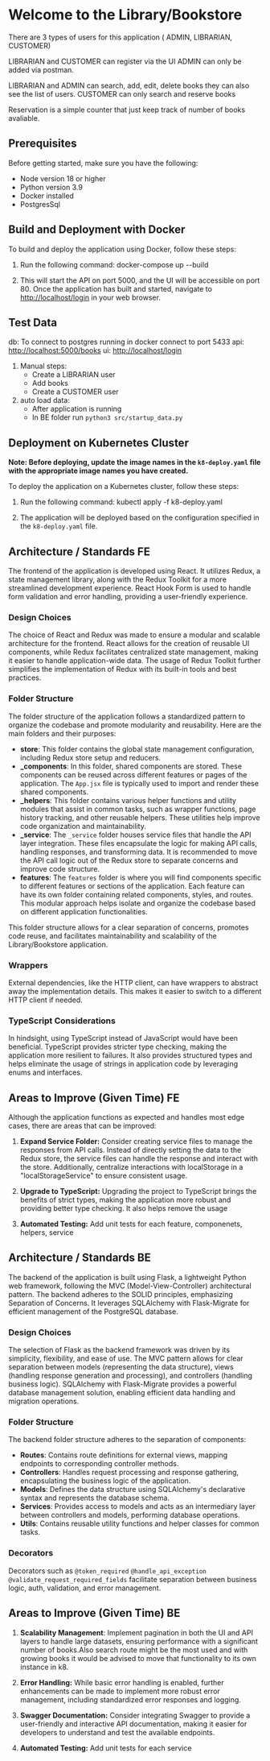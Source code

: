 # Welcome to the Library/Bookstore

There are 3 types of users for this application ( ADMIN, LIBRARIAN, CUSTOMER)

LIBRARIAN and CUSTOMER can register via the UI ADMIN can only be added via postman.

LIBRARIAN and ADMIN can search, add, edit, delete books they can also see the list of users.
CUSTOMER can only search and reserve books

Reservation is a simple counter that just keep track of number of books avaliable. 

## Prerequisites

Before getting started, make sure you have the following:

- Node version 18 or higher
- Python version 3.9
- Docker installed
- PostgresSql

## Build and Deployment with Docker

To build and deploy the application using Docker, follow these steps:

1. Run the following command: docker-compose up --build

2. This will start the API on port 5000, and the UI will be accessible on port 80. Once the application has built and started, navigate to [http://localhost/login](http://localhost/login) in your web browser.


## Test Data

db: To connect to postgres running in docker connect to port 5433
api: [http://localhost:5000/books](http://localhost:5000/books)
ui: [http://localhost/login](http://localhost/login)

1. Manual steps: 
    - Create a LIBRARIAN user 
    - Add books
    - Create a CUSTOMER user
2. auto load data:
    - After application is running
    - In BE folder run `python3 src/startup_data.py`



## Deployment on Kubernetes Cluster

**Note: Before deploying, update the image names in the `k8-deploy.yaml` file with the appropriate image names you have created.**

To deploy the application on a Kubernetes cluster, follow these steps:

1. Run the following command: kubectl apply -f k8-deploy.yaml

2. The application will be deployed based on the configuration specified in the `k8-deploy.yaml` file.


## Architecture / Standards FE

The frontend of the application is developed using React. It utilizes Redux, a state management library, along with the Redux Toolkit for a more streamlined development experience. React Hook Form is used to handle form validation and error handling, providing a user-friendly experience.

### Design Choices

The choice of React and Redux was made to ensure a modular and scalable architecture for the frontend. React allows for the creation of reusable UI components, while Redux facilitates centralized state management, making it easier to handle application-wide data. The usage of Redux Toolkit further simplifies the implementation of Redux with its built-in tools and best practices.

### Folder Structure

The folder structure of the application follows a standardized pattern to organize the codebase and promote modularity and reusability. Here are the main folders and their purposes:

- **store**: This folder contains the global state management configuration, including Redux store setup and reducers.
- **_components**: In this folder, shared components are stored. These components can be reused across different features or pages of the application. The `App.jsx` file is typically used to import and render these shared components.
- **_helpers**: This folder contains various helper functions and utility modules that assist in common tasks, such as wrapper functions, page history tracking, and other reusable helpers. These utilities help improve code organization and maintainability.
- **_service**: The `_service` folder houses service files that handle the API layer integration. These files encapsulate the logic for making API calls, handling responses, and transforming data. It is recommended to move the API call logic out of the Redux store to separate concerns and improve code structure. 
- **features**: The `features` folder is where you will find components specific to different features or sections of the application. Each feature can have its own folder containing related components, styles, and routes. This modular approach helps isolate and organize the codebase based on different application functionalities.

This folder structure allows for a clear separation of concerns, promotes code reuse, and facilitates maintainability and scalability of the Library/Bookstore application.

### Wrappers

External dependencies, like the HTTP client, can have wrappers to abstract away the implementation details. This makes it easier to switch to a different HTTP client if needed.

### TypeScript Considerations

In hindsight, using TypeScript instead of JavaScript would have been beneficial. TypeScript provides stricter type checking, making the application more resilient to failures. It also provides structured types and helps eliminate the usage of strings in application code by leveraging enums and interfaces.

## Areas to Improve (Given Time) FE

Although the application functions as expected and handles most edge cases, there are areas that can be improved:

1. **Expand Service Folder:** Consider creating service files to manage the responses from API calls. Instead of directly setting the data to the Redux store, the service files can handle the response and interact with the store. Additionally, centralize interactions with localStorage in a "localStorageService" to ensure consistent usage.

2. **Upgrade to TypeScript:** Upgrading the project to TypeScript brings the benefits of strict types, making the application more robust and providing better type checking. It also helps remove the usage

3. **Automated Testing:** Add unit tests for each feature, componenets, helpers, service 




## Architecture / Standards BE

The backend of the application is built using Flask, a lightweight Python web framework, following the MVC (Model-View-Controller) architectural pattern. The backend adheres to the SOLID principles, emphasizing Separation of Concerns. It leverages SQLAlchemy with Flask-Migrate for efficient management of the PostgreSQL database.

### Design Choices

The selection of Flask as the backend framework was driven by its simplicity, flexibility, and ease of use. The MVC pattern allows for clear separation between models (representing the data structure), views (handling response generation and processing), and controllers (handling business logic). SQLAlchemy with Flask-Migrate provides a powerful database management solution, enabling efficient data handling and migration operations.


### Folder Structure

The backend folder structure adheres to the separation of components:

- **Routes**: Contains route definitions for external views, mapping endpoints to corresponding controller methods.
- **Controllers**: Handles request processing and response gathering, encapsulating the business logic of the application.
- **Models**: Defines the data structure using SQLAlchemy's declarative syntax and represents the database schema.
- **Services**: Provides access to models and acts as an intermediary layer between controllers and models, performing database operations.
- **Utils**: Contains reusable utility functions and helper classes for common tasks.

### Decorators

Decorators such as `@token_required`  `@handle_api_exception` `@validate_request_required_fields` facilitate separation between business logic, auth, validation, and error management.

## Areas to Improve (Given Time) BE

1. **Scalability Management**: Implement pagination in both the UI and API layers to handle large datasets, ensuring performance with a significant number of books.Also search route might be the most used and with growing books it would be advised to move that functionality to its own instance in k8. 

2. **Error Handling:** While basic error handling is enabled, further enhancements can be made to implement more robust error management, including standardized error responses and logging.

3. **Swagger Documentation:** Consider integrating Swagger to provide a user-friendly and interactive API documentation, making it easier for developers to understand and test the available endpoints.

3. **Automated Testing:** Add unit tests for each service